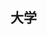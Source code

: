 ## 大学

<div class="container">
  <div v-for="(item, index) in pictures" :key="index">
    <img class='colleage-img' v-lazy="`http://${item.path}`">
  </div>
</div>

<script setup>
import { getPicturesByType, download } from '../../../.vitepress/service/api.js'
import { ref, onMounted } from 'vue'

const pictures = ref([])

const handleDownload = () => {
  const filename = 'attachment-1690074280638.xlsx'
  download(filename).then(res => {
    // res 为 Blod 对象
    downloadFile(res, filename);
  })
}

const downloadFile = (obj, name) => {
  const blob = new Blob([obj])
  const downloadElement = document.createElement('a')
  const href = window.URL.createObjectURL(blob) // 创建下载的链接
  downloadElement.href = href
  downloadElement.download = name // 下载后文件名
  document.body.appendChild(downloadElement)
  downloadElement.click() // 点击下载
  document.body.removeChild(downloadElement) // 下载完成移除元素
  window.URL.revokeObjectURL(href)
}

onMounted(() => {
  getPicturesByType('大学').then(res => {
    pictures.value = res
    console.log('pictures', pictures.value)
  })
})
</script>

<style scoped>
  .container {
    column-count: 2;
    column-gap: 10px;
  }
  .colleage-img {
    width: 100%;
    display: block;
    margin-bottom: 10px;
  }
</style>
